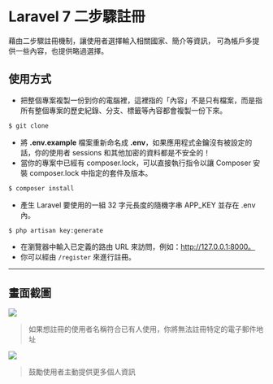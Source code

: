 # Laravel 7 二步驟註冊

藉由二步驟註冊機制，讓使用者選擇輸入相關國家、簡介等資訊， 可為帳戶多提供一些內容，也提供略過選擇。

## 使用方式
- 把整個專案複製一份到你的電腦裡，這裡指的「內容」不是只有檔案，而是指所有整個專案的歷史紀錄、分支、標籤等內容都會複製一份下來。
```sh
$ git clone
```
- 將 __.env.example__ 檔案重新命名成 __.env__，如果應用程式金鑰沒有被設定的話，你的使用者 sessions 和其他加密的資料都是不安全的！
- 當你的專案中已經有 composer.lock，可以直接執行指令以讓 Composer 安裝 composer.lock 中指定的套件及版本。
```sh
$ composer install
```
- 產⽣ Laravel 要使用的一組 32 字元長度的隨機字串 APP_KEY 並存在 .env 內。
```sh
$ php artisan key:generate
```
- 在瀏覽器中輸入已定義的路由 URL 來訪問，例如：http://127.0.0.1:8000。
- 你可以經由 `/register` 來進行註冊。

----

## 畫面截圖
![](https://i.imgur.com/jOlUNWn.png)
> 如果想註冊的使用者名稱符合已有人使用，你將無法註冊特定的電子郵件地址

![](https://i.imgur.com/DDf9z5i.png)
> 鼓勵使用者主動提供更多個人資訊
